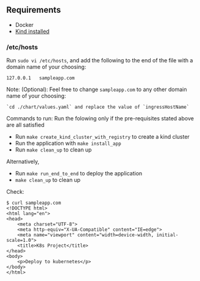 
## Requirements

- Docker 
- [Kind installed](https://kind.sigs.k8s.io/)


### /etc/hosts 

Run `sudo vi /etc/hosts`, and add the following to the end of the file with a domain name of your choosing:

`127.0.0.1   sampleapp.com`

Note: (Optional): Feel free to change `sampleapp.com` to any other domain name of your choosing:
```
`cd ./chart/values.yaml` and replace the value of `ingressHostName`
```

Commands to run:
Run the folowing only if the pre-requisites stated above are all satisfied
- Run `make create_kind_cluster_with_registry` to create a kind cluster
- Run the application with `make install_app`
- Run `make clean_up` to clean up

Alternatively,
- Run `make run_end_to_end` to deploy the application
- `make clean_up` to clean up

Check:
```
$ curl sampleapp.com
<!DOCTYPE html>
<html lang="en">
<head>
    <meta charset="UTF-8">
    <meta http-equiv="X-UA-Compatible" content="IE=edge">
    <meta name="viewport" content="width=device-width, initial-scale=1.0">
    <title>K8s Project</title>
</head>
<body>
    <p>Deploy to kubernetes</p>
</body>
</html>
```
